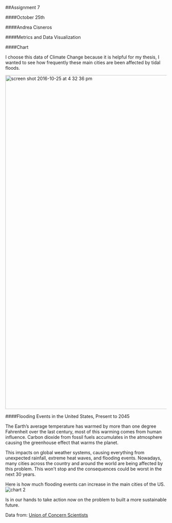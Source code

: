 
##Assignment 7

####October 25th

####Andrea Cisneros

####Metrics and Data Visualization

####Chart
 
I choose this data of Climate Change because it is helpful for my thesis, I wanted to see how frequently these main cities are been affected by tidal floods.

<img width="1042" alt="screen shot 2016-10-25 at 4 32 36 pm" src="https://cloud.githubusercontent.com/assets/22039989/19704241/fe4facbc-9ad4-11e6-800d-0041082cab06.png">

 
####Flooding Events in the United States, Present to 2045

The Earth’s average temperature has warmed by more than one degree Fahrenheit over the last century, most of this warming comes from human influence. Carbon dioxide from fossil fuels accumulates in the atmosphere causing the greenhouse effect that warms the planet.

This impacts on global weather systems, causing everything from unexpected rainfall, extreme heat waves, and flooding events.
Nowadays, many cities across the country and around the world are being affected by this problem. This won't stop and the consequences could be worst in the next 30 years.

Here is how much flooding events can increase in the main cities of the US.
![chart 2](https://cloud.githubusercontent.com/assets/22039989/19704761/02765ff0-9ad7-11e6-9553-3fab6e51d710.jpeg)

Is in our hands to take action now on the problem to built a more sustainable future.


Data from: [Union of Concern Scientists](http://blog.ucsusa.org/melanie-fitzpatrick/sea-level-rise-in-jamaica-bay-new-york-688)
